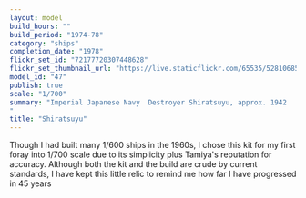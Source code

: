 ```yaml
---
layout: model
build_hours: ""
build_period: "1974-78"
category: "ships"
completion_date: "1978"
flickr_set_id: "72177720307448628"
flickr_set_thumbnail_url: "https://live.staticflickr.com/65535/52810685762_f332022740_m.jpg"
model_id: "47"
publish: true
scale: "1/700"
summary: "Imperial Japanese Navy  Destroyer Shiratsuyu, approx. 1942
"
title: "Shiratsuyu"
---
```


Though I had built many 1/600 ships in the 1960s, I chose this kit for my first foray into 1/700 scale due to its simplicity plus Tamiya's reputation for accuracy. Although both the kit and the build are crude by current standards, I have kept this little relic to remind me how far I have progressed in 45 years

